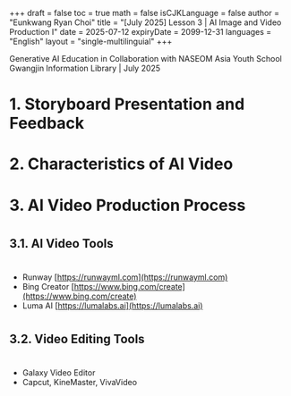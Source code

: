 +++
draft = false
toc = true
math = false
isCJKLanguage = false
author = "Eunkwang Ryan Choi"
title = "[July 2025] Lesson 3 | AI Image and Video Production Ⅰ"
date = 2025-07-12
expiryDate = 2099-12-31
languages = "English"
layout = "single-multilinguial"
+++

Generative AI Education in Collaboration with NASEOM Asia Youth School
Gwangjin Information Library | July 2025

<!--more--> 

# 1. Storyboard Presentation and Feedback

#

# 2. Characteristics of AI Video

#

# 3. AI Video Production Process

#

## 3.1. AI Video Tools

#

* Runway [https://runwayml.com](https://runwayml.com)
* Bing Creator [https://www.bing.com/create](https://www.bing.com/create)
* Luma AI [https://lumalabs.ai](https://lumalabs.ai)

#

## 3.2. Video Editing Tools

#

* Galaxy Video Editor
* Capcut, KineMaster, VivaVideo

